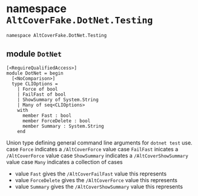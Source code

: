 








# namespace `AltCoverFake.DotNet.Testing`
```
namespace AltCoverFake.DotNet.Testing
```








## module `DotNet`
```
[<RequireQualifiedAccess>]
module DotNet = begin
  [<NoComparison>]
  type CLIOptions =
    | Force of bool
    | FailFast of bool
    | ShowSummary of System.String
    | Many of seq<CLIOptions>
    with
      member Fast : bool
      member ForceDelete : bool
      member Summary : System.String
    end
```
Union type defining general command line arguments for `dotnet test` use.
case `Force` indicates a `/AltCoverForce` value
case `FailFast` inicates a `/AltCoverForce` value
case `ShowSummary` indicates a `/AltCoverShowSummary` value
case `Many` indicates a collection of cases

* value `Fast` gives the `/AltCoverFailFast` value this represents
* value `ForceDelete` gives the `/AltCoverForce` value this represents
* value `Summary` gives the `/AltCoverShowSummary` value this represents


































































